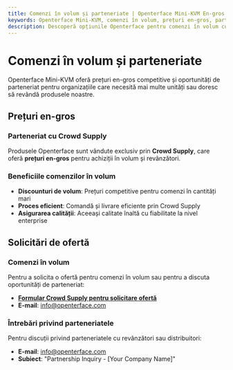 ```yaml
---
title: Comenzi în volum și parteneriate | Openterface Mini-KVM En-gros
keywords: Openterface Mini-KVM, comenzi în volum, prețuri en-gros, parteneriate cu revânzători, programe de distribuție, prețuri enterprise, Crowd Supply en-gros, soluții KVM la volum
description: Descoperă opțiunile Openterface pentru comenzi în volum cu prețuri en-gros prin Crowd Supply. Află despre oportunități de parteneriat pentru revânzători și distribuitori în implementări enterprise.
---
```


# Comenzi în volum și parteneriate

Openterface Mini-KVM oferă prețuri en-gros competitive și oportunități de parteneriat pentru organizațiile care necesită mai multe unități sau doresc să revândă produsele noastre.

## Prețuri en-gros

### Parteneriat cu Crowd Supply
Produsele Openterface sunt vândute exclusiv prin **Crowd Supply**, care oferă **prețuri en-gros** pentru achiziții în volum și revânzători.

### Beneficiile comenzilor în volum
- **Discounturi de volum**: Prețuri competitive pentru comenzi în cantități mari
- **Proces eficient**: Comandă și livrare eficiente prin Crowd Supply
- **Asigurarea calității**: Aceeași calitate înaltă cu fiabilitate la nivel enterprise

## Solicitări de ofertă

### Comenzi în volum
Pentru a solicita o ofertă pentru comenzi în volum sau pentru a discuta oportunități de parteneriat:

- **[Formular Crowd Supply pentru solicitare ofertă](https://www.crowdsupply.com/contact/need-quote)**
- **E-mail**: [info@openterface.com](mailto:info@openterface.com)

### Întrebări privind parteneriatele
Pentru discuții privind parteneriatele cu revânzători sau distribuitori:

- **E-mail**: [info@openterface.com](mailto:info@openterface.com)
- **Subiect**: "Partnership Inquiry - [Your Company Name]"


